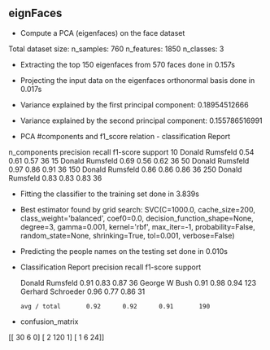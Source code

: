 ## eignFaces
* Compute a PCA (eigenfaces) on the face dataset

Total dataset size:
n_samples: 760
n_features: 1850
n_classes: 3

* Extracting the top 150 eigenfaces from 570 faces
    done in 0.157s

* Projecting the input data on the eigenfaces orthonormal basis
    done in 0.017s

* Variance explained by the first principal component:  0.18954512666
* Variance explained by the second principal component: 0.155786516991

* PCA #components and f1_score relation - classification Report

n_components                   precision    recall  f1-score   support
          10  Donald Rumsfeld       0.54      0.61      0.57        36
          15  Donald Rumsfeld       0.69      0.56      0.62        36
          50  Donald Rumsfeld       0.97      0.86      0.91        36
         150  Donald Rumsfeld       0.86      0.86      0.86        36
         250  Donald Rumsfeld       0.83      0.83      0.83        36


* Fitting the classifier to the training set
    done in 3.839s

* Best estimator found by grid search:
    SVC(C=1000.0, cache_size=200, class_weight='balanced', coef0=0.0,
    decision_function_shape=None, degree=3, gamma=0.001, kernel='rbf',
    max_iter=-1, probability=False, random_state=None, shrinking=True,
    tol=0.001, verbose=False)


* Predicting the people names on the testing set
done in 0.010s

* Classification Report
                   precision    recall  f1-score   support

  Donald Rumsfeld       0.91      0.83      0.87        36
    George W Bush       0.91      0.98      0.94       123
Gerhard Schroeder       0.96      0.77      0.86        31

      avg / total       0.92      0.92      0.91       190

* confusion_matrix

[[ 30   6   0]
 [  2 120   1]
 [  1   6  24]]
